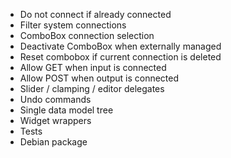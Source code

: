 - Do not connect if already connected
- Filter system connections
- ComboBox connection selection
- Deactivate ComboBox when externally managed
- Reset combobox if current connection is deleted
- Allow GET when input is connected
- Allow POST when output is connected
- Slider / clamping / editor delegates
- Undo commands
- Single data model tree
- Widget wrappers
- Tests
- Debian package
